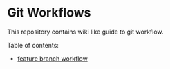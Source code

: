 # Git Workflows

This repository contains wiki like guide to git workflow.

Table of contents:

* [feature branch workflow](feature_branch.md)